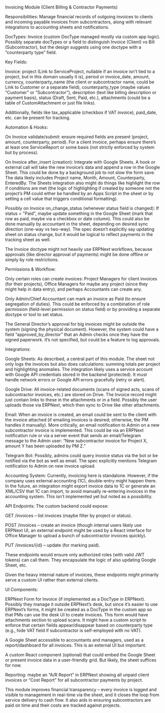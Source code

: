 Invoicing Module (Client Billing & Contractor Payments)

Responsibilities: Manage financial records of outgoing invoices to clients and incoming payable invoices from subcontractors, along with relevant integrations to accounting sheets and notifications.

DocTypes: Invoice (custom DocType managed mostly via custom app logic). Possibly separate docTypes or a field to distinguish Invoice (Client) vs Bill (Subcontractor), but the design suggests using one doctype with a “counterparty type” field.

Key Fields:

Invoice: project (Link to ServiceProject, nullable if an invoice isn’t tied to a project, but in this domain usually it is), period or invoice_date, amount, currency, counterparty_name (the client or subcontractor name, could be Link to Customer or a separate field), counterparty_type (maybe values “Customer” or “Subcontractor”), description (text like billing description or payment basis), status (Draft, Sent, Paid, etc.), attachments (could be a table of CustomAttachment or just file links).

Additionally, fields like tax_applicable (checkbox if VAT invoice), paid_date, etc. can be present for tracking.


Automation & Hooks:

On Invoice validate/submit: ensure required fields are present (project, amount, counterparty, period). For a client invoice, perhaps ensure there’s at least one ServiceReport or some basis (not strictly enforced by system but by process).

On Invoice after_insert (creation): Integrate with Google Sheets. A hook or external call will take the new invoice’s data and append a row in the Google Sheet. This could be done by a background job to not slow the form save. The data likely includes Project name, Month, Amount, Counterparty, EnteredBy. The Sheets integration also might do things like highlight the row if conditions are met (the logic of highlighting if created by someone not the project’s PM could either be handled by an Apps Script in the sheet or by setting a cell value that triggers conditional formatting).

Possibly on Invoice on_change_status (whenever status field is changed): If status = "Paid", maybe update something in the Google Sheet (mark that row as paid, maybe via a checkbox or date column). This could also be done manually by accountant in the sheet, depending on desired sync direction (one-way vs two-way). The spec doesn’t explicitly say updating sheet on status change, but it would be logical to reflect payments in the tracking sheet as well.

The Invoice doctype might not heavily use ERPNext workflows, because approvals (like director approval of payments) might be done offline or simply by role restrictions.


Permissions & Workflow:

Only certain roles can create invoices: Project Managers for client invoices (for their projects), Office Managers for maybe any project (since they might help in data entry), and perhaps Accountants can create any.

Only Admin/Chief Accountant can mark an invoice as Paid (to ensure segregation of duties). This could be enforced by a combination of role permission (field-level permission on status field) or by providing a separate doctype or tool to set status.

The General Director’s approval for big invoices might be outside the system (signing the physical document). However, the system could have a field “approved_by_director” that an Admin checks once they have the signed paperwork. It’s not specified, but could be a feature to log approvals.


Integrations:

Google Sheets: As described, a central part of this module. The sheet not only logs the invoices but also does calculations: summing totals per project and highlighting anomalies. The integration likely uses a service account with Google API credentials stored in the backend (protected). It must handle network errors or Google API errors gracefully (retry or alert).

Google Drive: All invoice-related documents (scans of signed acts, scans of subcontractor invoices, etc.) are stored on Drive. The Invoice record might just contain links to these in the attachments or in a field. Possibly the user uploads those via ERPNext, which then sync to Drive like other attachments.

Email: When an invoice is created, an email could be sent to the client with the invoice attached (if emailing invoices is desired; otherwise, the PM handles it manually). More critically, an email notification to Admin on a new subcontractor invoice is implemented. This could be via an ERPNext notification rule or via a server event that sends an email/Telegram message to the Admin user: “New subcontractor invoice for Project X, amount Y has been uploaded by PM Z.”

Telegram Bot: Possibly, admins could query invoice status via the bot or be notified via the bot as well as email. The spec explicitly mentions Telegram notification to Admin on new invoice upload.

Accounting System: Currently, invoicing here is standalone. However, if the company uses external accounting (1C), double-entry might happen there. In the future, an integration might export invoice data to 1C or generate an XML/CSV that 1C can import, to avoid manually re-entering invoices in the accounting system. This isn’t implemented yet but noted as a possibility.


API Endpoints: The custom backend could expose:

GET /invoices – list invoices (maybe filter by project or status).

POST /invoices – create an invoice (though internal users likely use ERPNext UI, an external endpoint might be used by a React interface for Office Manager to upload a bunch of subcontractor invoices quickly).

PUT /invoices/{id} – update (for marking paid).

These endpoints would ensure only authorized roles (with valid JWT tokens) can call them. They encapsulate the logic of also updating Google Sheet, etc.

Given the heavy internal nature of invoices, these endpoints might primarily serve a custom UI rather than external clients.


UI Components:

ERPNext Form for Invoice (if implemented as a DocType in ERPNext). Possibly they manage it outside ERPNext’s desk, but since it’s easier to use ERPNext’s forms, it might be created as a DocType in the custom app so that PMs can use the desk UI to create invoices. This form would have attachments section to upload scans. It might have a custom script to enforce that certain fields appear/disappear based on counterparty type (e.g., hide VAT field if subcontractor is self-employed with no VAT).

A Google Sheet accessible to accountants and managers, used as a report/dashboard for all invoices. This is an external UI but important.

A custom React component (optional) that could embed the Google Sheet or present invoice data in a user-friendly grid. But likely, the sheet suffices for now.

Reporting: maybe an “A/R Report” in ERPNext showing all unpaid client invoices or “Cost Report” for all subcontractor payments by project.



This module improves financial transparency – every invoice is logged and visible to management in real-time via the sheet, and it closes the loop from service delivery to cash flow. It also aids in ensuring subcontractors are paid on time and their costs are tracked against projects.